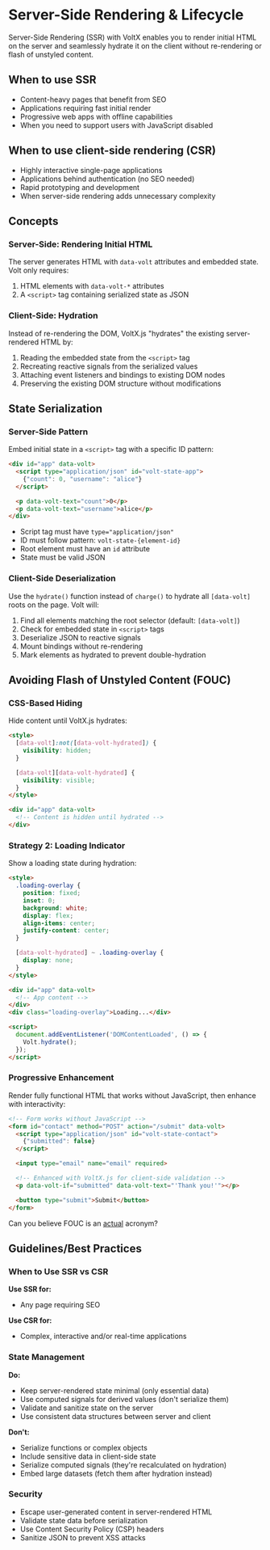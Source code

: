 # Server-Side Rendering & Lifecycle

Server-Side Rendering (SSR) with VoltX enables you to render initial HTML on the server and seamlessly hydrate it on the client without re-rendering or flash of unstyled content.

## When to use SSR

- Content-heavy pages that benefit from SEO
- Applications requiring fast initial render
- Progressive web apps with offline capabilities
- When you need to support users with JavaScript disabled

## When to use client-side rendering (CSR)

- Highly interactive single-page applications
- Applications behind authentication (no SEO needed)
- Rapid prototyping and development
- When server-side rendering adds unnecessary complexity

## Concepts

### Server-Side: Rendering Initial HTML

The server generates HTML with `data-volt` attributes and embedded state. Volt only requires:

1. HTML elements with `data-volt-*` attributes
2. A `<script>` tag containing serialized state as JSON

### Client-Side: Hydration

Instead of re-rendering the DOM, VoltX.js "hydrates" the existing server-rendered HTML by:

1. Reading the embedded state from the `<script>` tag
2. Recreating reactive signals from the serialized values
3. Attaching event listeners and bindings to existing DOM nodes
4. Preserving the existing DOM structure without modifications

## State Serialization

### Server-Side Pattern

Embed initial state in a `<script>` tag with a specific ID pattern:

```html
<div id="app" data-volt>
  <script type="application/json" id="volt-state-app">
    {"count": 0, "username": "alice"}
  </script>

  <p data-volt-text="count">0</p>
  <p data-volt-text="username">alice</p>
</div>
```

- Script tag must have `type="application/json"`
- ID must follow pattern: `volt-state-{element-id}`
- Root element must have an `id` attribute
- State must be valid JSON

### Client-Side Deserialization

Use the `hydrate()` function instead of `charge()` to hydrate all `[data-volt]` roots on the page. Volt will:

1. Find all elements matching the root selector (default: `[data-volt]`)
2. Check for embedded state in `<script>` tags
3. Deserialize JSON to reactive signals
4. Mount bindings without re-rendering
5. Mark elements as hydrated to prevent double-hydration

## Avoiding Flash of Unstyled Content (FOUC)

### CSS-Based Hiding

Hide content until VoltX.js hydrates:

```html
<style>
  [data-volt]:not([data-volt-hydrated]) {
    visibility: hidden;
  }

  [data-volt][data-volt-hydrated] {
    visibility: visible;
  }
</style>

<div id="app" data-volt>
  <!-- Content is hidden until hydrated -->
</div>
```

### Strategy 2: Loading Indicator

Show a loading state during hydration:

```html
<style>
  .loading-overlay {
    position: fixed;
    inset: 0;
    background: white;
    display: flex;
    align-items: center;
    justify-content: center;
  }

  [data-volt-hydrated] ~ .loading-overlay {
    display: none;
  }
</style>

<div id="app" data-volt>
  <!-- App content -->
</div>
<div class="loading-overlay">Loading...</div>

<script>
  document.addEventListener('DOMContentLoaded', () => {
    Volt.hydrate();
  });
</script>
```

### Progressive Enhancement

Render fully functional HTML that works without JavaScript, then enhance with interactivity:

```html
<!-- Form works without JavaScript -->
<form id="contact" method="POST" action="/submit" data-volt>
  <script type="application/json" id="volt-state-contact">
    {"submitted": false}
  </script>

  <input type="email" name="email" required>

  <!-- Enhanced with VoltX.js for client-side validation -->
  <p data-volt-if="submitted" data-volt-text="'Thank you!'"></p>

  <button type="submit">Submit</button>
</form>
```

Can you believe FOUC is an [actual](https://en.wikipedia.org/wiki/Flash_of_unstyled_content) acronym?

## Guidelines/Best Practices

### When to Use SSR vs CSR

**Use SSR for:**

- Any page requiring SEO

**Use CSR for:**

- Complex, interactive and/or real-time applications

### State Management

**Do:**

- Keep server-rendered state minimal (only essential data)
- Use computed signals for derived values (don't serialize them)
- Validate and sanitize state on the server
- Use consistent data structures between server and client

**Don't:**

- Serialize functions or complex objects
- Include sensitive data in client-side state
- Serialize computed signals (they're recalculated on hydration)
- Embed large datasets (fetch them after hydration instead)

### Security

- Escape user-generated content in server-rendered HTML
- Validate state data before serialization
- Use Content Security Policy (CSP) headers
- Sanitize JSON to prevent XSS attacks
